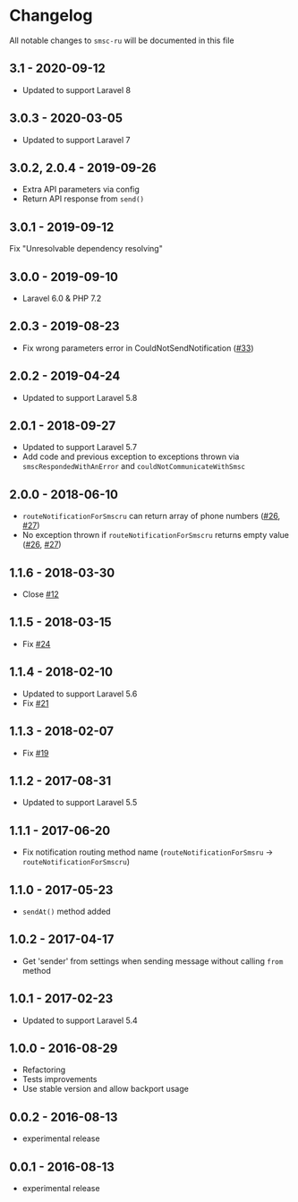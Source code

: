 # Changelog

All notable changes to `smsc-ru` will be documented in this file

## 3.1 - 2020-09-12

- Updated to support Laravel 8

## 3.0.3 - 2020-03-05

- Updated to support Laravel 7

## 3.0.2, 2.0.4 - 2019-09-26

- Extra API parameters via config
- Return API response from `send()`

## 3.0.1 - 2019-09-12

Fix "Unresolvable dependency resolving"

## 3.0.0 - 2019-09-10

- Laravel 6.0 & PHP 7.2

## 2.0.3 - 2019-08-23

- Fix wrong parameters error in CouldNotSendNotification ([#33](https://github.com/laravel-notification-channels/smsc-ru/issues/33))

## 2.0.2 - 2019-04-24

- Updated to support Laravel 5.8

## 2.0.1 - 2018-09-27

- Updated to support Laravel 5.7
- Add code and previous exception to exceptions thrown via `smscRespondedWithAnError` and `couldNotCommunicateWithSmsc`

## 2.0.0 - 2018-06-10

- `routeNotificationForSmscru` can return array of phone numbers ([#26](https://github.com/laravel-notification-channels/smsc-ru/issues/26), [#27](https://github.com/laravel-notification-channels/smsc-ru/pull/27))
- No exception thrown if `routeNotificationForSmscru` returns empty value ([#26](https://github.com/laravel-notification-channels/smsc-ru/issues/26), [#27](https://github.com/laravel-notification-channels/smsc-ru/pull/27))

## 1.1.6 - 2018-03-30

- Close [#12](https://github.com/laravel-notification-channels/smsc-ru/issues/12)

## 1.1.5 - 2018-03-15

- Fix [#24](https://github.com/laravel-notification-channels/smsc-ru/issues/24)

## 1.1.4 - 2018-02-10

- Updated to support Laravel 5.6
- Fix [#21](https://github.com/laravel-notification-channels/smsc-ru/issues/21)

## 1.1.3 - 2018-02-07

- Fix [#19](https://github.com/laravel-notification-channels/smsc-ru/issues/19)

## 1.1.2 - 2017-08-31

- Updated to support Laravel 5.5

## 1.1.1 - 2017-06-20

- Fix notification routing method name (`routeNotificationForSmsru` → `routeNotificationForSmscru`)

## 1.1.0 - 2017-05-23

- `sendAt()` method added

## 1.0.2 - 2017-04-17

- Get 'sender' from settings when sending message without calling `from` method

## 1.0.1 - 2017-02-23

- Updated to support Laravel 5.4

## 1.0.0 - 2016-08-29

- Refactoring
- Tests improvements
- Use stable version and allow backport usage

## 0.0.2 - 2016-08-13

- experimental release

## 0.0.1 - 2016-08-13

- experimental release

